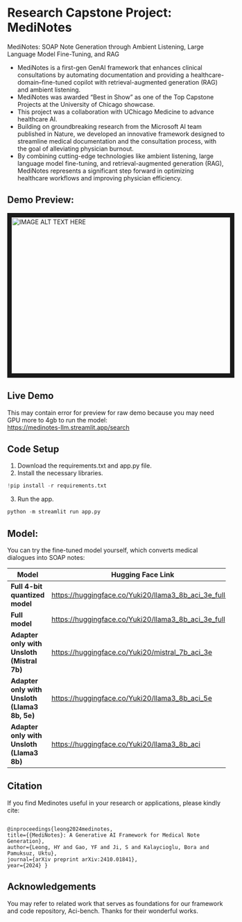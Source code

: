 # Research Capstone Project: MediNotes
MediNotes: SOAP Note Generation through Ambient Listening, Large Language Model Fine-Tuning, and RAG
- MediNotes is a first-gen GenAI framework that enhances clinical consultations by automating documentation and providing a healthcare-domain–fine-tuned copilot with retrieval-augmented generation (RAG) and ambient listening. 
- MediNotes was awarded “Best in Show” as one of the Top Capstone Projects at the University of Chicago showcase.
- This project was a collaboration with UChicago Medicine to advance healthcare AI.
- Building on groundbreaking research from the Microsoft AI team published in Nature, we developed an innovative framework designed to streamline medical documentation and the consultation process, with the goal of alleviating physician burnout.
- By combining cutting-edge technologies like ambient listening, large language model fine-tuning, and retrieval-augmented generation (RAG), MediNotes represents a significant step forward in optimizing healthcare workflows and improving physician efficiency.

## Demo Preview: 
<a href="http://www.youtube.com/watch?feature=player_embedded&v=QmWfvFdQc08
" target="_blank"><img src="http://img.youtube.com/vi/QmWfvFdQc08/0.jpg" 
alt="IMAGE ALT TEXT HERE" width="640" height="360" border="10" /></a>

## Live Demo
This may contain error for preview for raw demo because you may need GPU more to 4gb to run the model: <br>
https://medinotes-llm.streamlit.app/search

## Code Setup 
1. Download the requirements.txt and app.py file.
2. Install the necessary libraries.

```python
!pip install -r requirements.txt  
```

3. Run the app.

```python 
python -m streamlit run app.py
```
 
## Model:
You can try the fine-tuned model yourself, which converts medical dialogues into SOAP notes:

| Model                                  | Hugging Face Link                                                  |
|-------------------------------------------|--------------------------------------------------------------------|
| **Full 4-bit quantized model**            | https://huggingface.co/Yuki20/llama3_8b_aci_3e_full4b               |
| **Full model**                            | https://huggingface.co/Yuki20/llama3_8b_aci_3e_full                 |
| **Adapter only with Unsloth (Mistral 7b)**| https://huggingface.co/Yuki20/mistral_7b_aci_3e                     |
| **Adapter only with Unsloth (Llama3 8b, 5e)** | https://huggingface.co/Yuki20/llama3_8b_aci_5e                   |
| **Adapter only with Unsloth (Llama3 8b)** | https://huggingface.co/Yuki20/llama3_8b_aci                       |

 
## Citation
If you find Medinotes useful in your research or applications, please kindly cite:
```

@inproceedings{leong2024medinotes, 
title={{MediNotes}: A Generative AI Framework for Medical Note Generation}, 
author={Leong, HY and Gao, YF and Ji, S and Kalaycioglu, Bora and Pamuksuz, Uktu}, 
journal={arXiv preprint arXiv:2410.01841}, 
year={2024} }
```

## Acknowledgements
You may refer to related work that serves as foundations for our framework and code repository, Aci-bench. Thanks for their wonderful works.
